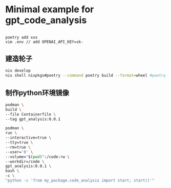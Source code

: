 
# Minimal example for gpt_code_analysis

## 
```
poetry add xxx
vim .env // add OPENAI_API_KEY=sk-
```

## 建造轮子
```bash
nix develop
nix shell nixpkgs#poetry --command poetry build --format=wheel #poetry build --format=wheel
```

## 制作python环境镜像
```bash
podman \
build \
--file Containerfile \
--tag gpt_analysis:0.0.1
```


```bash
podman \
run \
--interactive=true \
--tty=true \
--rm=true \
--user='0' \
--volume="$(pwd)":/code:rw \
--workdir=/code \
gpt_analysis:0.0.1 \
bash \
-c \
"python -c 'from my_package.code_analysis import start; start()'"
```

